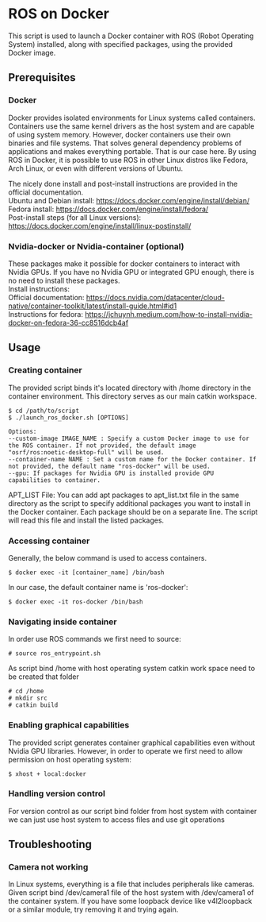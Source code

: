 # ROS on Docker 

This script is used to launch a Docker container with ROS (Robot Operating System) installed, along with specified packages, using the provided Docker image.

## Prerequisites

### Docker
Docker provides isolated environments for Linux systems called containers. Containers use the same kernel drivers as the host system and are capable of using system memory. However, docker containers use their own binaries and file systems. That solves general dependency problems of applications and makes everything portable. That is our case here. By using ROS in Docker, it is possible to use ROS in other Linux distros like Fedora, Arch Linux, or even with different versions of Ubuntu.

The nicely done install and post-install instructions are provided in the official documentation.  \
Ubuntu and Debian install: https://docs.docker.com/engine/install/debian/   \
Fedora install: https://docs.docker.com/engine/install/fedora/     \
Post-install steps (for all Linux versions): https://docs.docker.com/engine/install/linux-postinstall/   

### Nvidia-docker or Nvidia-container (optional)
These packages make it possible for docker containers to interact with Nvidia GPUs. If you have no Nvidia GPU or integrated GPU enough, there is no need to install these packages. \
Install instructions: \
Official documentation: https://docs.nvidia.com/datacenter/cloud-native/container-toolkit/latest/install-guide.html#id1 \
Instructions for fedora: https://jchuynh.medium.com/how-to-install-nvidia-docker-on-fedora-36-cc8516dcb4af


## Usage

### Creating container

The provided script binds it's located directory with /home directory in the container environment. This directory serves as our main catkin workspace. 

```console
$ cd /path/to/script
$ ./launch_ros_docker.sh [OPTIONS]
```




    
    Options:
    --custom-image IMAGE_NAME : Specify a custom Docker image to use for the ROS container. If not provided, the default image "osrf/ros:noetic-desktop-full" will be used.
    --container-name NAME : Set a custom name for the Docker container. If not provided, the default name "ros-docker" will be used.
    --gpu: If packages for Nvidia GPU is installed provide GPU capabilities to container.


APT_LIST File: You can add apt packages to apt_list.txt file in the same directory as the script to specify additional packages you want to install in the Docker container. Each package should be on a separate line. The script will read this file and install the listed packages.
### Accessing container
Generally, the below command is used to access containers.
```console
$ docker exec -it [container_name] /bin/bash
```

In our case, the default container name is 'ros-docker':
```console
$ docker exec -it ros-docker /bin/bash
```
### Navigating inside container
In order use ROS commands we first need to source:
```console
# source ros_entrypoint.sh
```
As script bind /home with host operating system catkin work space need to be created that folder
```console
# cd /home
# mkdir src
# catkin build
```

### Enabling graphical capabilities
The provided script generates container graphical capabilities even without Nvidia GPU libraries. However, in order to operate we first need to allow permission on host operating system:
```console
$ xhost + local:docker
```
### Handling version control
For version control as our script bind folder from host system with container we can just use host system to access files and use git operations



## Troubleshooting

### Camera not working
In Linux systems, everything is a file that includes peripherals like cameras. Given script bind /dev/camera1 file of the host system with /dev/camera1 of the container system. If you have some loopback device like v4l2loopback or a similar module, try removing it and trying again.

###

